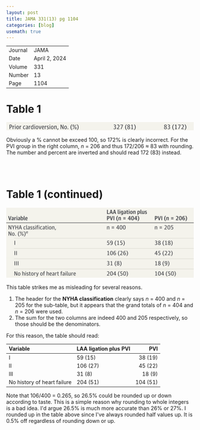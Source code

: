 ```yaml
---
layout: post
title: JAMA 331(13) pg 1104
categories: [blog]
usemath: true
---
```


<table>
    <tr>
        <td>Journal</td>
        <td>JAMA</td>
    </tr>
    <tr>
        <td>Date</td>
        <td>April 2, 2024</td>
    </tr>
    <tr>
        <td>Volume</td>
        <td>331</td>
    </tr>
    <tr>
        <td>Number</td>
        <td>13</td>
    </tr>
    <tr>
        <td>Page</td>
        <td>1104</td>
    </tr>
</table>



# Table 1
![Table 1L](/assets/jama_331_13_1104_1.png)

Obviously a % cannot be exceed 100, so 172% is clearly incorrect. For the PVI
group in the right column, *n* = 206 and thus 172/206 &asymp; 83 with rounding.
The number and percent are inverted and should read 172 (83) instead.

<br><br>

# Table 1 (continued)
![Table 1R](/assets/jama_331_13_1104_2.png)

This table strikes me as misleading for several reasons.
1. The header for the **NYHA classification** clearly says *n* = 400 and *n* =
   205 for the sub-table, but it appears that the grand totals of *n* = 404 and
   *n* = 206 were used.
2. The sum for the two columns are indeed 400 and 205 respectively, so those
   should be the denominators.

For this reason, the table should read:

Variable                    | LAA ligation plus PVI | PVI
:---------------------------|:----------------------|--------:
I                           |  59 (15)              | 38 (19)
II                          | 106 (27)              | 45 (22)
III                         |  31 (8)               | 18 (9)
No history of heart failure | 204 (51)              | 104 (51)

Note that 106/400 = 0.265, so 26.5% could be rounded up or down according to
taste. This is a simple reason why rounding to whole integers is a bad idea.
I'd argue 26.5% is much more accurate than 26% or 27%. I rounded up in the
table above since I've always rounded half values up. It is 0.5% off regardless
of rounding down or up.
